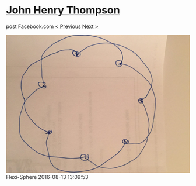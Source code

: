 # [John Henry Thompson](../README.md)
post Facebook.com
[< Previous](2016-08-14-1.md) [Next >](2016-08-13-2.md)

[![](../media/2016-08-13/Flexi-Sphere.jpg)](../README.md)
Flexi-Sphere
2016-08-13 13:09:53